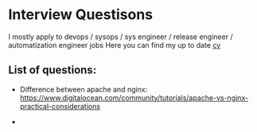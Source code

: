 # Interview Questisons

I mostly apply to devops / sysops / sys engineer / release engineer / automatization engineer jobs
Here you can find my up to date [cv](https://docs.google.com/document/d/1L2Rh_oduCPS4CwVzUFeNnti9MCHpnKUa1OatkLU9Ni4/edit)

## List of questions:

- Difference between apache and nginx:
  https://www.digitalocean.com/community/tutorials/apache-vs-nginx-practical-considerations

-
